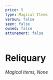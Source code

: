 ```yaml
---
price: 5
type: Magical Items
vermun: false
seen: false
owned: false
attunement: false
---
```

# Reliquary

*Magical Items, None*